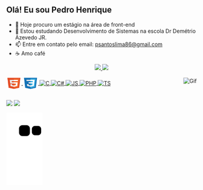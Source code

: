 ## Olá! Eu sou Pedro Henrique

- 🔭 Hoje procuro um estágio na área de front-end
- 🌱 Estou estudando Desenvolvimento de Sistemas na escola Dr Demétrio Azevedo JR.
- 📫 Entre em contato pelo email: psantoslima86@gmail.com
- ☕ Amo café

<div align="center">
  <a href="https://github.com/phlima3">
  <img height="180em" src="https://github-readme-stats.vercel.app/api?username=phlima3&show_icons=true&theme=dark&include_all_commits=true&count_private=true"/>
  <img height="180em" src="https://github-readme-stats.vercel.app/api/top-langs/?username=phlima3&layout=compact&langs_count=7&theme=dark"/>
</div>
<div style="display: inline_block"><br>
   <img align="center" alt="HTML" height="30" width="40" src="https://raw.githubusercontent.com/devicons/devicon/master/icons/html5/html5-original.svg">
  <img align="center" alt="CSS" height="30" width="40" src="https://raw.githubusercontent.com/devicons/devicon/master/icons/css3/css3-original.svg">
  <img align="center" alt="C" height="30" width="40" src="https://cdn.jsdelivr.net/gh/devicons/devicon/icons/c/c-original.svg">
  <img align="center" alt="C#" height="30" width="40" src="https://cdn.jsdelivr.net/gh/devicons/devicon/icons/csharp/csharp-original.svg">
   <img align="center" alt="JS" height="30" width="40" src="https://cdn.jsdelivr.net/gh/devicons/devicon/icons/javascript/javascript-original.svg">
  <img align="center" alt="PHP" height="30" width="40" src="https://cdn.jsdelivr.net/gh/devicons/devicon/icons/php/php-original.svg" />
  <img align="center" alt="TS" height="30" width="40" src="https://cdn.jsdelivr.net/gh/devicons/devicon/icons/typescript/typescript-original.svg" />
  <img align="right" alt="Gif" src="https://c.tenor.com/Qfs6EVvsXYIAAAAM/coffee-blow.gif"/>


  
  
  
  </div>
  
  ##
  
  <div> 
  
  <a href="https://www.instagram.com/phlima001/" target="_blank"><img src="https://img.shields.io/badge/-Instagram-%23E4405F?style=for-the-badge&logo=instagram&logoColor=white" target="_blank"></a>
  <a href="https://www.linkedin.com/in/pedro-henrique-dos-santos-lima-95b26821b/" target="_blank"><img src="https://img.shields.io/badge/-LinkedIn-%230077B5?style=for-the-badge&logo=linkedin&logoColor=white" target="_blank"></a> 
    
    
  ![Snake animation](https://github.com/phlima3/phlima3/blob/output/github-contribution-grid-snake.svg)
 

 
</div>
